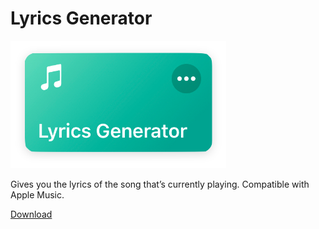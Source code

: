 # Lyrics Generator
![Media Graber](images/shortcut.png)

Gives you the lyrics of the song that’s currently playing. Compatible with Apple Music.

[Download](https://www.icloud.com/shortcuts/ce5d9ff4fb524daaab3f0c886e276f28)
